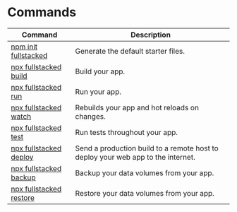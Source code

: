 # Commands

| Command                                                                  | Description                                                                      |
|--------------------------------------------------------------------------|----------------------------------------------------------------------------------|
| [npm init fullstacked](https://fullstacked.org/docs/creating)            | Generate the default starter files.                                              |
| [npx fullstacked build](https://fullstacked.org/docs/building)           | Build your app.                                                                  |
| [npx fullstacked run](https://fullstacked.org/docs/running)              | Run your app.                                                                    |
| [npx fullstacked watch](https://fullstacked.org/docs/watching)           | Rebuilds your app and hot reloads on changes.                                    |
| [npx fullstacked test](https://fullstacked.org/docs/testing)             | Run tests throughout your app.                                                   |
| [npx fullstacked deploy](https://fullstacked.org/docs/deploying)  &nbsp; | Send a production build to a remote host to deploy your web app to the internet. |
| [npx fullstacked backup](https://fullstacked.org/docs/backup)            | Backup your data volumes from your app.                                          |
| [npx fullstacked restore](https://fullstacked.org/docs/restore)          | Restore your data volumes from your app.                                         |
